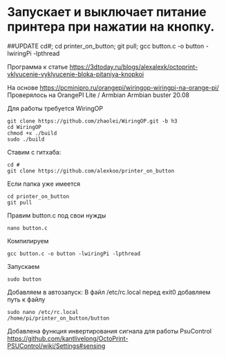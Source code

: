 # Запускает и выключает питание принтера при нажатии на кнопку.
##UPDATE 
 cd#; cd printer_on_button; git pull; gcc button.c -o button -lwiringPi -lpthread

Программа к статье https://3dtoday.ru/blogs/alexalexk/octoprint-vklyucenie-vyklyucenie-bloka-pitaniya-knopkoi

На основе https://pcminipro.ru/orangepi/wiringop-wiringpi-na-orange-pi/
Проверялось на OrangePI Lite / Armbian Armbian buster 20.08

Для работы требуется WiringOP

	git clone https://github.com/zhaolei/WiringOP.git -b h3
	cd WiringOP
	chmod +x ./build
	sudo ./build


Ставим с гитхаба:

	cd #
	git clone https://github.com/alexkoo/printer_on_button
Если папка уже имеется

	cd printer_on_button
	git pull
	
Правим button.c под свои нужды

	nano button.c
Компилируем

	gcc button.c -o button -lwiringPi -lpthread
Запускаем 

	sudo button

Добавляем в автозапуск:
В файл /etc/rc.local перед  exit0  добавляем путь к файлу

	sudo nano /etc/rc.local
	/home/pi/printer_on_button/button

Добавлена функция инвертирования сигнала для работы PsuControl 
https://github.com/kantlivelong/OctoPrint-PSUControl/wiki/Settings#sensing




